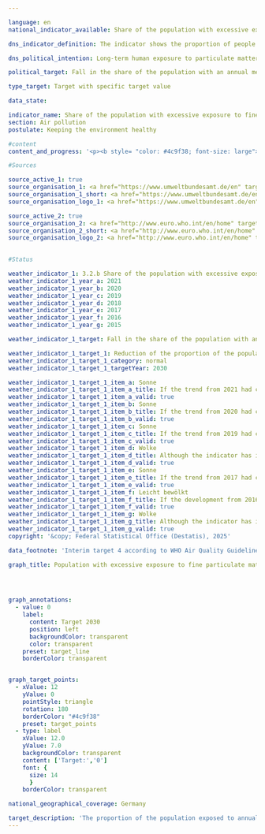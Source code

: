 ```yaml
---

language: en        
national_indicator_available: Share of the population with excessive exposure to fine particulate matter (PM₂.₅)        

dns_indicator_definition: The indicator shows the proportion of people (in %) who were exposed to more than 10&nbsp;micrograms (µg) of particulate matter PM₂.₅ (dust particles with a diameter of less than 2.5&nbsp;micrometres) per cubic metre (m³) of air at their place of residence on an annual average (background pollution only, excluding local sources).        

dns_political_intention: Long-term human exposure to particulate matter can lead to respiratory and cardiovascular diseases as well as an increased risk of type 2&nbsp;diabetes mellitus and neurodegenerative diseases. In order to better protect health, the aim is therefore to ensure that no person in Germany is exposed to an annual average concentration of particulate matter (PM₂.₅) of more than 10&nbsp;micrograms (µg) per cubic metre (m³) of air at their place of residence by 2030. The target value of 10&nbsp;µg/m³ corresponds to intermediate target 4&nbsp;from the recommendations of the World Health Organisation (WHO) in the Air Quality Guidelines. In addition, this value was defined in the European Union's updated Air Quality Directive as a legal limit value to be complied with from 2030. The indicator enables continuous monitoring of development trends with regard to target achievement.        

political_target: Fall in the share of the population with an annual mean PM₂.₅ exposure of more than 10&nbsp;micrograms per cubic metre (equivalent to the level of the new EU limit value for PM₂.₅ from 2030) to 0% by 2030        

type_target: Target with specific target value        

data_state:         

indicator_name: Share of the population with excessive exposure to fine particulate matter (PM₂.₅)        
section: Air pollution        
postulate: Keeping the environment healthy        

#content         
content_and_progress: '<p><b style= "color: #4c9f38; font-size: large">3.2.b Share of the population with excessive exposure to fine particulate matter (PM₂.₅)</b><br><br>The indicator measures the proportion of the population whose place of residence is, on an annual average, exposed to fine particulate matter (PM) concentrations exceeding 10&nbsp;micrograms per cubic metre of air. Fine particulate matter consists of airborne particles that can be inhaled and&nbsp;–&nbsp;depending on their size&nbsp;–&nbsp;penetrate deep into the lungs or even enter the bloodstream. Until 2021, the indicator referred to particles with a diameter of no more than 10&nbsp;micrometres (PM₁₀). With the revision of the German Sustainable Development Strategy 2025, the focus shifted to smaller particles of up to 2.5&nbsp;micrometres in diameter (PM₂.₅), as these are considered particularly relevant in terms of adverse health impacts.<br><br>The politically defined target stipulates that, by 2030&nbsp;at the latest, no one should be exposed at their place of residence to PM₂.₅ concentrations exceeding 10&nbsp;micrograms per cubic metre of air on an annual mean basis. This threshold corresponds to interim target 4&nbsp;of the air quality guidelines published by the World Health Organization (WHO) in 2021. However, the WHO’s recommended limit value for PM₂.₅ is lower, at 5&nbsp;micrograms per cubic metre annual mean.<br><br>PM₂.₅ originates partly from primary emissions&nbsp;–&nbsp;for example, from industrial processes for energy and heat generation, agriculture, road transport, and residential heating using solid fuels such as wood stoves or fireplaces. It can also form indirectly through so-called secondary particle formation: this occurs when fine particulate matter develops as a result of chemical reactions involving gaseous precursors such as sulphur and nitrogen oxides, ammonia, or hydrocarbons.<br><br>PM₂.₅ exposure levels are determined using a combination of modelling outputs and measurement data provided by the German Environment Agency (UBA) and the Länder. For the purposes of this indicator, only data from background monitoring stations in urban and rural areas are included&nbsp;–&nbsp;stations not directly influenced by local emission sources such as traffic or industrial facilities. This ensures a representative depiction of large-scale exposure patterns without distortion from localised <i>hot spots</i> of pollution.<br><br>The indicator does not represent full spatial compliance with the limit value; rather, it reflects residential locations away from significant emission sources. It therefore does not quantify the absolute exposure level of the entire population or capture seasonal variations. Since localised high-exposure areas are not incorporated into the model, the actual number of individuals with PM₂.₅ exposure above 10&nbsp;micrograms per cubic metre is likely to be higher than the indicator suggests.<br><br>In 2010, the entire population was exposed to PM₂.₅ levels exceeding the threshold of 10&nbsp;micrograms per cubic metre. In the following years, this share decreased markedly: by 2021, only 28.2% of the population was affected, compared with 15.0% in the previous year. If, however, the WHO guideline value of 5&nbsp;micrograms per cubic metre were applied as the reference, almost the entire population would still be considered exposed.<br><br>In addition to the decline in the share of the population with elevated exposure, the population-weighted annual mean PM₂.₅ concentration has also fallen significantly since 2010. In 2021, the population-weighted mean was 9.3&nbsp;micrograms per cubic metre&nbsp;–&nbsp;representing a reduction of approximately 42% compared with 2010&nbsp;(15.9&nbsp;micrograms per cubic metre).</p>'                

#Sources        

source_active_1: true
source_organisation_1: <a href="https://www.umweltbundesamt.de/en" target="_blank" onclick="return confirm_alert('the German Environment Agency', 'En')">German Environment Agency</a>
source_organisation_1_short: <a href="https://www.umweltbundesamt.de/en" target="_blank" onclick="return confirm_alert('the German Environment Agency', 'En')">German Environment Agency</a>
source_organisation_logo_1: <a href="https://www.umweltbundesamt.de/en" target="_blank" onclick="return confirm_alert('the German Environment Agency', 'En')"><img src="https://dnsTestEnvironment.github.io/dns-indicators/public/OrgImgEn/uba.png" alt="German Environment Agency" title=" Click here to visit the homepage of the organizationGerman Environment Agency" style="height:60px; width:148px; border:transparent"/></a>

source_active_2: true
source_organisation_2: <a href="http://www.euro.who.int/en/home" target="_blank" onclick="return confirm_alert('the World Health Organization', 'En')">World Health Organization</a>
source_organisation_2_short: <a href="http://www.euro.who.int/en/home" target="_blank" onclick="return confirm_alert('the World Health Organization', 'En')">World Health Organization</a>
source_organisation_logo_2: <a href="http://www.euro.who.int/en/home" target="_blank" onclick="return confirm_alert('the World Health Organization', 'En')"><img src="https://dnsTestEnvironment.github.io/dns-indicators/public/OrgImgEn/who.png" alt="World Health Organization" title=" Click here to visit the homepage of the organizationWorld Health Organization" style="height:60px; width:148px; border:transparent"/></a>
        

#Status        

weather_indicator_1: 3.2.b Share of the population with excessive exposure to fine particulate matter (PM₂.₅)
weather_indicator_1_year_a: 2021
weather_indicator_1_year_b: 2020
weather_indicator_1_year_c: 2019
weather_indicator_1_year_d: 2018
weather_indicator_1_year_e: 2017
weather_indicator_1_year_f: 2016
weather_indicator_1_year_g: 2015

weather_indicator_1_target: Fall in the share of the population with an annual mean PM₂.₅ exposure of more than 10 micrograms per cubic metre (equivalent to the level of the new EU limit value for PM₂.₅ from 2030) to 0 per cent by 2030

weather_indicator_1_target_1: Reduction of the proportion of the population exposed to <b>PM₂.₅</b> fine particulate matter levels above 10 micrograms per cubic meter annually (corresponding to the new EU limit value for PM₂.₅ to be met from 2030) to <b>0%</b> by 2030
weather_indicator_1_target_1_category: normal
weather_indicator_1_target_1_targetYear: 2030

weather_indicator_1_target_1_item_a: Sonne
weather_indicator_1_target_1_item_a_title: If the trend from 2021 had continued, the target value would have been reached or missed by less than 5% of the difference between the target value and the value at that time.
weather_indicator_1_target_1_item_a_valid: true
weather_indicator_1_target_1_item_b: Sonne
weather_indicator_1_target_1_item_b_title: If the trend from 2020 had continued, the target value would have been reached or missed by less than 5% of the difference between the target value and the value at that time.
weather_indicator_1_target_1_item_b_valid: true
weather_indicator_1_target_1_item_c: Sonne
weather_indicator_1_target_1_item_c_title: If the trend from 2019 had continued, the target value would have been reached or missed by less than 5% of the difference between the target value and the value at that time.
weather_indicator_1_target_1_item_c_valid: true
weather_indicator_1_target_1_item_d: Wolke
weather_indicator_1_target_1_item_d_title: Although the indicator has in 2018 been moving in the desired direction toward the target, if the trend had to continued, the target would have been missed in the target year by more than 20% of the difference between the target value and the value at that time.
weather_indicator_1_target_1_item_d_valid: true
weather_indicator_1_target_1_item_e: Sonne
weather_indicator_1_target_1_item_e_title: If the trend from 2017 had continued, the target value would have been reached or missed by less than 5% of the difference between the target value and the value at that time.
weather_indicator_1_target_1_item_e_valid: true
weather_indicator_1_target_1_item_f: Leicht bewölkt
weather_indicator_1_target_1_item_f_title: If the development from 2016 had continued, the target had been missed by at least 5&nbsp;documentat%, but by a maximum of 20&nbsp;% of the difference between the target value and the value at that time.
weather_indicator_1_target_1_item_f_valid: true
weather_indicator_1_target_1_item_g: Wolke
weather_indicator_1_target_1_item_g_title: Although the indicator has in 2015 been moving in the desired direction toward the target, if the trend had to continued, the target would have been missed in the target year by more than 20% of the difference between the target value and the value at that time.
weather_indicator_1_target_1_item_g_valid: true        
copyright: '&copy; Federal Statistical Office (Destatis), 2025'        

data_footnote: 'Interim target 4 according to WHO Air Quality Guidelines 2021: 10 micrograms per cubic metre as an annual average.'        

graph_title: Population with excessive exposure to fine particulate matter (PM₂.₅) at the place of residence        

        


graph_annotations:
  - value: 0
    label:
      content: Target 2030
      position: left
      backgroundColor: transparent
      color: transparent
    preset: target_line
    borderColor: transparent        


graph_target_points:
  - xValue: 12
    yValue: 0
    pointStyle: triangle
    rotation: 180
    borderColor: "#4c9f38"
    preset: target_points
  - type: label
    xValue: 12.0
    yValue: 7.0
    backgroundColor: transparent
    content: ['Target:','0']
    font: {
      size: 14
      }
    borderColor: transparent                

national_geographical_coverage: Germany        

target_description: 'The proportion of the population exposed to annual mean concentrations of PM₂.₅ above 10&nbsp;micrograms per cubic metre should be reduced to 0% by 2030.<br>• According to the target formulation, the average trend since 2016&nbsp;–&nbsp;despite the increase in 2021&nbsp;–&nbsp;suggests that the politically defined target could be achieved well before 2030. Indicator 3.2.b is therefore assessed as <b>sun</b> for 2021.<br><br><a href="https://dnsUpgradeEnvironment.github.io/site/en/status"><img src="https://sdg-indikatoren.de/public/Wettersymbole/Sonne.png" title="If the trend from 2021&nbsp;had continued, the target value would have been reached or missed by less than 5% of the difference between the target value and the value at that time." alt="Weathersymbol: Sun"/></a>'        
---
```


